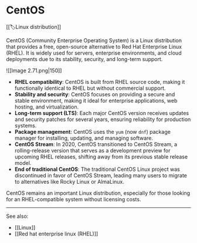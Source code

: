
# CentOS

[[🏷️Linux distribution]]

CentOS (Community Enterprise Operating System) is a Linux distribution that provides a free, open-source alternative to Red Hat Enterprise Linux (RHEL). It is widely used for servers, enterprise environments, and cloud deployments due to its stability, security, and long-term support.

![[Image 2.71.png|150]]

- **RHEL compatibility**: CentOS is built from RHEL source code, making it functionally identical to RHEL but without commercial support.
- **Stability and security**: CentOS focuses on providing a secure and stable environment, making it ideal for enterprise applications, web hosting, and virtualization.
- **Long-term support (LTS)**: Each major CentOS version receives updates and security patches for several years, ensuring reliability for production systems.
- **Package management**: CentOS uses the `yum` (now `dnf`) package manager for installing, updating, and managing software.
- **CentOS Stream**: In 2020, CentOS transitioned to CentOS Stream, a rolling-release version that serves as a development preview for upcoming RHEL releases, shifting away from its previous stable release model.
- **End of traditional CentOS**: The traditional CentOS Linux project was discontinued in favor of CentOS Stream, leading many users to migrate to alternatives like Rocky Linux or AlmaLinux.

CentOS remains an important Linux distribution, especially for those looking for an RHEL-compatible system without licensing costs.

---

See also:

- [[Linux]]
- [[Red hat enterprise linux (RHEL)]]